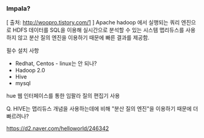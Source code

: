 ### Impala?

[ 출처: http://woopro.tistory.com/1 ]
Apache hadoop 에서 실행되는 쿼리 엔진으로 HDFS 데이터를 SQL을 이용해 실시간으로 분석할 수 있는 시스템
맵리듀스를 사용하지 않고 분산 질의 엔진을 이용하기 때문에 빠른 결과를 제공함.

필수 설치 사항
* Redhat, Centos  - linux는 안 되나?
* Hadoop 2.0
* Hive
* mysql 

hue 웹 인터페이스를 통한 임팔라 질의 편집기 사용

Q. HIVE는 맵리듀스 개념을 사용하는데에 비해 "분산 질의 엔진"을 이용하기 때문에 더 빠르려나?


https://d2.naver.com/helloworld/246342

